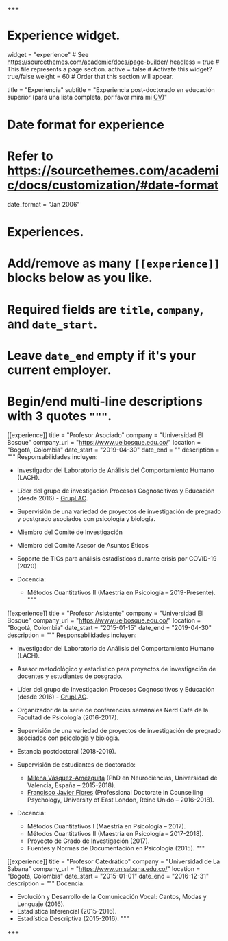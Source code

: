 +++
# Experience widget.
widget = "experience"  # See https://sourcethemes.com/academic/docs/page-builder/
headless = true  # This file represents a page section.
active = false  # Activate this widget? true/false
weight = 60  # Order that this section will appear.

title = "Experiencia"
subtitle = "Experiencia post-doctorado en educación superior (para una lista completa, por favor mira mi [CV](/es/files/JDL_CV_es.pdf))"

# Date format for experience
#   Refer to https://sourcethemes.com/academic/docs/customization/#date-format
date_format = "Jan 2006"

# Experiences.
#   Add/remove as many `[[experience]]` blocks below as you like.
#   Required fields are `title`, `company`, and `date_start`.
#   Leave `date_end` empty if it's your current employer.
#   Begin/end multi-line descriptions with 3 quotes `"""`.
[[experience]]
  title = "Profesor Asociado"
  company = "Universidad El Bosque"
  company_url = "https://www.uelbosque.edu.co/"
  location = "Bogotá, Colombia"
  date_start = "2019-04-30"
  date_end = ""
  description = """
  Responsabilidades incluyen:
  
  * Investigador del Laboratorio de Análisis del Comportamiento Humano (LACH).
  * Líder del grupo de investigación Procesos Cognoscitivos y Educación (desde 2016) - [GrupLAC](https://scienti.minciencias.gov.co/gruplac/jsp/visualiza/visualizagr.jsp?nro=00000000001446).
  * Supervisión de una variedad de proyectos de investigación de pregrado y postgrado asociados con psicología y biología.
  * Miembro del Comité de Investigación
  * Miembro del Comité Asesor de Asuntos Éticos
  * Soporte de TICs para análisis estadísticos durante crisis por COVID-19 (2020)
  * Docencia:
  
    * Métodos Cuantitativos II (Maestría en Psicología – 2019-Presente).
  """

[[experience]]
  title = "Profesor Asistente"
  company = "Universidad El Bosque"
  company_url = "https://www.uelbosque.edu.co/"
  location = "Bogotá, Colombia"
  date_start = "2015-01-15"
  date_end = "2019-04-30"
  description = """
  Responsabilidades incluyen:
  
  * Investigador del Laboratorio de Análisis del Comportamiento Humano (LACH).
  * Asesor metodológico y estadístico para proyectos de investigación de docentes y estudiantes de posgrado.
  * Líder del grupo de investigación Procesos Cognoscitivos y Educación (desde 2016) - [GrupLAC](https://scienti.minciencias.gov.co/gruplac/jsp/visualiza/visualizagr.jsp?nro=00000000001446).
  * Organizador de la serie de conferencias semanales Nerd Café de la Facultad de Psicología (2016-2017).
  * Supervisión de una variedad de proyectos de investigación de pregrado asociados con psicología y biología.
  * Estancia postdoctoral (2018-2019).
  * Supervisión de estudiantes de doctorado:
  
    * [Milena Vásquez-Amézquita](https://www.researchgate.net/profile/Milena_Vasquez-Amezquita) (PhD en Neurociencias, Universidad de Valencia, España – 2015-2018).
    * [Francisco Javier Flores](https://www.psychologytoday.com/gb/counselling/francisco-javier-flores-tonbridge-eng/493281) (Professional Doctorate in Counselling Psychology, University of East London, Reino Unido – 2016-2018).
    
  * Docencia:
  
    * Métodos Cuantitativos I (Maestría en Psicología – 2017).
    * Métodos Cuantitativos II (Maestría en Psicología – 2017-2018).
    * Proyecto de Grado de Investigación (2017).
    * Fuentes y Normas de Documentación en Psicología (2015).
  """

[[experience]]
  title = "Profesor Catedrático"
  company = "Universidad de La Sabana"
  company_url = "https://www.unisabana.edu.co/"
  location = "Bogotá, Colombia"
  date_start = "2015-01-01"
  date_end = "2016-12-31"
  description = """
  Docencia:
  
  * Evolución y Desarrollo de la Comunicación Vocal: Cantos, Modas y Lenguaje (2016).
  * Estadística Inferencial (2015-2016).
  * Estadística Descriptiva (2015-2016).
  """

+++
